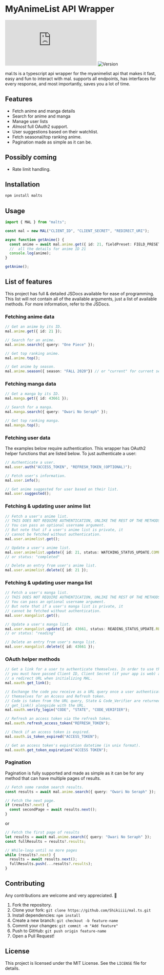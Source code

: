 # MyAnimeList API Wrapper

![License](https://img.shields.io/github/license/Shikiiii/mal.ts)
![Version](https://img.shields.io/npm/v/malts)

mal.ts is a typescript api wrapper for the myanimelist api that makes it fast, easy and fun to interact with mal. supports all endpoints, has interfaces for every response, and most importantly, saves you a lot of time.

## Features
- Fetch anime and manga details
- Search for anime and manga
- Manage user lists
- *Almost* full OAuth2 support.
- User suggestions based on their watchlist.
- Fetch seasonal/top ranking anime.
- Pagination made as simple as it can be.

## Possibly coming
- Rate limit handling.

## Installation
```sh
npm install malts
```

## Usage
```ts
import { MAL } from "malts";

const mal = new MAL("CLIENT_ID", "CLIENT_SECRET", "REDIRECT_URI");

async function getAnime() {
  const anime = await mal.anime.get({ id: 21, fieldPreset: FIELD_PRESET.FULL }); // Gets
  //  all the details for anime ID 21
  console.log(anime);
}

getAnime();
```

## List of features
This project has full & detailed JSDocs available for ease of programming. This list will not contain all of the available arguments, just a list of available methods.
For more information, refer to the JSDocs.
### Fetching anime data
```ts
// Get an anime by its ID.
mal.anime.get({ id: 21 });

// Search for an anime.
mal.anime.search({ query: "One Piece" });

// Get top ranking anime.
mal.anime.top();

// Get anime by season.
mal.anime.season({ season: "FALL 2020"}) // or "current" for current season.
```
### Fetching manga data
```ts
// Get a manga by its ID.
mal.manga.get({ id: 43661 });

// Search for a manga.
mal.manga.search({ query: "Owari No Seraph" });

// Get top ranking manga.
mal.manga.top();
```
### Fetching user data
The examples below require authentication. This wrapper has OAuth2 helper functions that are listed below.
To just authenticate a user:
```ts
// Authenticate a user.
mal.user.auth("ACCESS_TOKEN", "REFRESH_TOKEN_(OPTIONAL)");

// Fetch user's information.
mal.user.info();

// Get anime suggested for user based on their list.
mal.user.suggested();
```
### Fetching & updating user anime list
```ts
// Fetch a user's anime list.
// THIS DOES NOT REQUIRE AUTHENTICATION, UNLIKE THE REST OF THE METHODS.
// You can pass an optional username argument.
// But note that if a user's anime list is private, it 
// cannot be fetched without authentication.
mal.user.animelist.get();

// Update a user's anime list.
mal.user.animelist.update({ id: 21, status: WATCHING_STATUS_UPDATE.COMPLETED }) 
// or status: "completed"

// Delete an entry from user's anime list.
mal.user.animelist.delete({ id: 21 });
```
### Fetching & updating user manga list
```ts
// Fetch a user's manga list.
// THIS DOES NOT REQUIRE AUTHENTICATION, UNLIKE THE REST OF THE METHODS. 
// You can pass an optional username argument.
// But note that if a user's manga list is private, it 
// cannot be fetched without authentication.
mal.user.mangalist.get();

// Update a user's manga list.
mal.user.mangalist.update({ id: 43661, status: READING_STATUS_UPDATE.READING, chapter: 54 }) 
// or status: "reading"

// Delete an entry from user's manga list.
mal.user.mangalist.delete({ id: 43661 });
```
### OAuth helper methods
```ts
// Get a link for a user to authenticate themselves. In order to use this,
// you must have passed Client ID, Client Secret (if your app is web) and
// a redirect URL when initializing MAL.
mal.oauth.get_link();

// Exchange the code you receive as a URL query once a user authenticates
// themselves for an Access and Refresh token.
// Code is taken from the URL query, State & Code_Verifier are returned from
// get_link() alongside with the URL.
mal.oauth.verify_login("CODE", "STATE", "CODE_VERIFIER");

// Refresh an access token via the refresh token.
mal.oauth.refresh_access_token("REFRESH_TOKEN");

// Check if an access token is expired.
mal.oauth.is_token_expired("ACCESS_TOKEN");

// Get an access token's expiration datetime (in unix format).
mal.oauth.get_token_expiration("ACCESS TOKEN");
```
### Pagination
Pagination is fully supported and made as simple as it can be for any method
that can have multiple pages of results.
```ts
// Fetch some random search results.
const results = await mal.anime.search({ query: "Owari No Seraph" });

// Fetch the next page.
if (results?.next) {
  const secondPage = await results.next();
}
```
or
```ts
// Fetch the first page of results
let results = await mal.anime.search({ query: "Owari No Seraph" });
const fullResults = results?.results;

// While-loop until no more pages
while (results?.next) {
  results = await results.next();
  fullResults.push(...results?.results);
}
```

## Contributing
Any contributions are welcome and very appreciated. 💝
1. Fork the repository.
2. Clone your fork: `git clone https://github.com/Shikiiii/mal.ts.git`
3. Install dependencies: `npm install`
4. Create a new branch: `git checkout -b feature-name`
5. Commit your changes: `git commit -m "Add feature"`
6. Push to GitHub: `git push origin feature-name`
7. Open a Pull Request!

## License
This project is licensed under the MIT License. See the `LICENSE` file for details.
